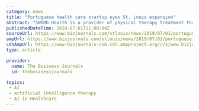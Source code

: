 ```yaml
---
category: news
title: "Portuguese health care startup eyes St. Louis expansion"
abstract: "SWORD Health is a provider of physical therapy treatment that combines artificial intelligence-powered digital therapists and human clinical teams to create custom PT exercises for patients to use at home. The company was founded in Portugal in 2012."
publishedDateTime: 2019-07-01T11:00:00Z
sourceUrl: https://www.bizjournals.com/stlouis/news/2019/07/01/portuguese-health-care-startup-eyes-st-louis.html
ampUrl: https://www.bizjournals.com/stlouis/news/2019/07/01/portuguese-health-care-startup-eyes-st-louis.amp.html
cdnAmpUrl: https://www-bizjournals-com.cdn.ampproject.org/c/s/www.bizjournals.com/stlouis/news/2019/07/01/portuguese-health-care-startup-eyes-st-louis.amp.html
type: article

provider:
  name: The Business Journals
  id: thebusinessjournals

topics:
 - AI
 - artificial intelligence therapy
 - AI in Healthcare
---
```

